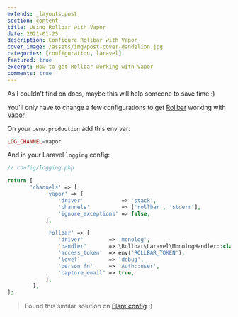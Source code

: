 ```yaml
---
extends: _layouts.post
section: content
title: Using Rollbar with Vapor
date: 2021-01-25
description: Configure Rollbar with Vapor
cover_image: /assets/img/post-cover-dandelion.jpg
categories: [configuration, laravel]
featured: true
excerpt: How to get Rollbar working with Vapor
comments: true
---
```


As I couldn't find on docs, maybe this will help someone to save time :)

You'll only have to change a few configurations to get [Rollbar](https://rollbar.com) working with [Vapor](https://vapor.laravel.com/).

On your `.env.production` add this env var:

```php
LOG_CHANNEL=vapor
```

And in your Laravel `logging` config:

```php
// config/logging.php

return [
       'channels' => [
            'vapor' => [
                'driver'            => 'stack',
                'channels'          => ['rollbar', 'stderr'],
                'ignore_exceptions' => false,
            ],

            'rollbar' => [
                'driver'        => 'monolog',
                'handler'       => \Rollbar\Laravel\MonologHandler::class,
                'access_token'  => env('ROLLBAR_TOKEN'),
                'level'         => 'debug',
                'person_fn'     => 'Auth::user',
                'capture_email' => true,
            ],
        ],
];
```

> Found this similar solution on [Flare config](https://flareapp.io/docs/ignition-for-laravel/installation#using-flare-on-vapor) :)
